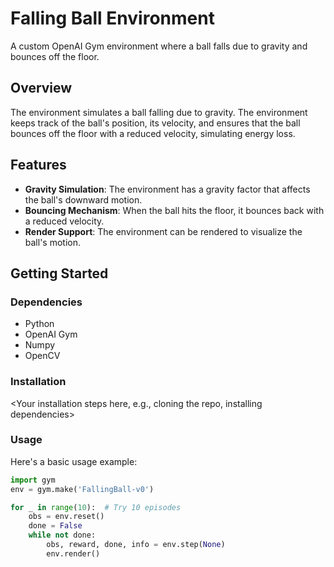 
# Falling Ball Environment

A custom OpenAI Gym environment where a ball falls due to gravity and bounces off the floor.

## Overview

The environment simulates a ball falling due to gravity. The environment keeps track of the ball's position, its velocity, and ensures that the ball bounces off the floor with a reduced velocity, simulating energy loss.

## Features

- **Gravity Simulation**: The environment has a gravity factor that affects the ball's downward motion.
- **Bouncing Mechanism**: When the ball hits the floor, it bounces back with a reduced velocity.
- **Render Support**: The environment can be rendered to visualize the ball's motion.
  
## Getting Started

### Dependencies

- Python
- OpenAI Gym
- Numpy
- OpenCV

### Installation

<Your installation steps here, e.g., cloning the repo, installing dependencies>

### Usage

Here's a basic usage example:

```python
import gym
env = gym.make('FallingBall-v0')

for _ in range(10):  # Try 10 episodes
    obs = env.reset()
    done = False
    while not done:
        obs, reward, done, info = env.step(None)
        env.render()

